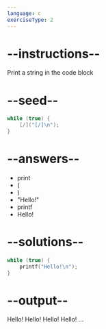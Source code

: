 ```yaml
---
language: c
exerciseType: 2
---
```


# --instructions--

Print a string in the code block

# --seed--

```c
while (true) {
    [/]("[/]\n");
}
```

# --answers--

- print
- (
- )
- "Hello!"
- printf
- Hello!

# --solutions--

```c
while (true) {
    printf("Hello!\n");
}
```

# --output--

Hello!
Hello!
Hello!
Hello!
...

